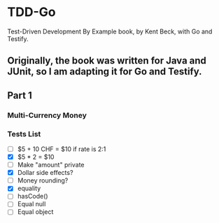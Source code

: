 # TDD-Go
Test-Driven Development By Example book, by Kent Beck, with Go and Testify.

Originally, the book was written for Java and JUnit, so I am adapting it for Go and Testify.
---

## Part 1
### Multi-Currency Money

### Tests List

- [ ] $5 + 10 CHF = $10 if rate is 2:1
- [x] $5 * 2 = $10
- [ ] Make "amount" private
- [x] Dollar side effects?
- [ ] Money rounding?
- [x] equality
- [ ] hasCode()
- [ ] Equal null
- [ ] Equal object